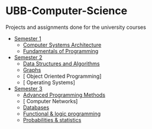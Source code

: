 # UBB-Computer-Science
Projects and assignments done for the university courses

* [Semester 1](Semester1/)
    * [ Computer Systems Architecture](Semester1/ASC)
    * [ Fundamentals of Programming](Semester1/FP)
* [Semester 2](Semester2/)
    * [ Data Structures and Algorithms](Semester2/DSA)
    * [ Graphs](Semester2/Graphs)
    * [ Object Oriented Programming]
    * [ Operating Systems]
* [Semester 3](Semester3/)
    * [ Advanced Programming Methods](Semester3/Advanced%20programming%20methods)
    * [ Computer Networks]
    * [ Databases](Semester3/Databases/lab1)
    * [ Functional & logic programming](Semester3/Functional%20%26%20programming%20language)
    * [ Probabilities & statistics](Semester3/Probabilities%20and%20statistics)
